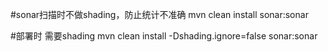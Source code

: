 #sonar扫描时不做shading，防止统计不准确
mvn clean install sonar:sonar

#部署时 需要shading
mvn clean install -Dshading.ignore=false sonar:sonar